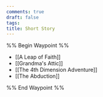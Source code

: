 ```yaml
---
comments: true
draft: false
tags:
title: Short Story
---
```

%% Begin Waypoint %%
- [[A Leap of Faith]]
- [[Grandma's Attic]]
- [[The 4th Dimension Adventure]]
- [[The Abduction]]

%% End Waypoint %%
